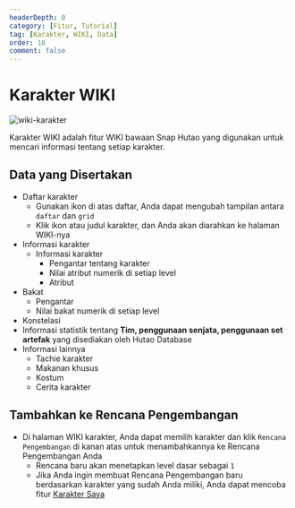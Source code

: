 ```yaml
---
headerDepth: 0
category: [Fitur, Tutorial]
tag: [Karakter, WIKI, Data]
order: 10
comment: false
---
```


# Karakter WIKI

![wiki-karakter](https://img.alicdn.com/imgextra/i3/1797064093/O1CN01BTeWoh1g6dyHbVwkf_!!1797064093.png_.webp)

Karakter WIKI adalah fitur WIKI bawaan Snap Hutao yang digunakan untuk mencari informasi tentang setiap karakter.

## Data yang Disertakan

- Daftar karakter
  - Gunakan ikon di atas daftar, Anda dapat mengubah tampilan antara `daftar` dan `grid`
  - Klik ikon atau judul karakter, dan Anda akan diarahkan ke halaman WIKI-nya
- Informasi karakter
  - Informasi karakter
    - Pengantar tentang karakter
    - Nilai atribut numerik di setiap level
    - Atribut
- Bakat
  - Pengantar
  - Nilai bakat numerik di setiap level
- Konstelasi
- Informasi statistik tentang **Tim, penggunaan senjata, penggunaan set artefak** yang disediakan oleh Hutao Database
- Informasi lainnya
  - Tachie karakter
  - Makanan khusus
  - Kostum
  - Cerita karakter

## Tambahkan ke Rencana Pengembangan

- Di halaman WIKI karakter, Anda dapat memilih karakter dan klik `Rencana Pengembangan` di kanan atas untuk menambahkannya ke Rencana Pengembangan Anda
  - Rencana baru akan menetapkan level dasar sebagai `1`
  - Jika Anda ingin membuat Rencana Pengembangan baru berdasarkan karakter yang sudah Anda miliki, Anda dapat mencoba fitur [Karakter Saya](character-data.html)
